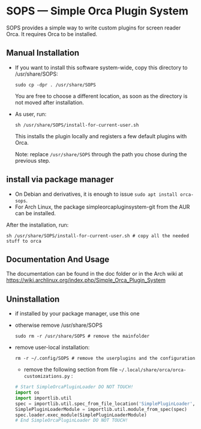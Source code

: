 SOPS — Simple Orca Plugin System
===================================

SOPS provides a simple way to write custom plugins for screen  reader Orca. It
requires Orca to be installed.

Manual Installation
-------------------

-   If you want to install this software system-wide, copy this directory to
    /usr/share/SOPS:

        sudo cp -dpr . /usr/share/SOPS

    You are free to choose a different location, as soon as the directory is not
    moved after installation.

-   As user, run:

        sh /usr/share/SOPS/install-for-current-user.sh

    This installs the plugin locally and registers a few default plugins with
    Orca.

    Note: replace `/usr/share/SOPS` through the path you chose during the
    previous step.

install via package manager
---------------------------

-   On Debian and derivatives, it is enough to issue
    `sudo apt install orca-sops`.
-   For Arch Linux, the package simpleorcapluginsystem-git from the AUR can be
    installed.

After the installation, run:

    sh /usr/share/SOPS/install-for-current-user.sh # copy all the needed stuff to orca

Documentation And Usage
-----------------------

The documentation can be found in the doc folder or in the Arch wiki at
https://wiki.archlinux.org/index.php/Simple_Orca_Plugin_System

Uninstallation
--------------

-   if installed by your package manager, use this one
-   otherwise remove /usr/share/SOPS

        sudo rm -r /usr/share/SOPS # remove the mainfolder
-   remove user-local installation:

        rm -r ~/.config/SOPS # remove the userplugins and the configuration

    -   remove the following section from file `~/.local/share/orca/orca-customizations.py` :

    ```python
    # Start SimpleOrcaPluginLoader DO NOT TOUCH!
    import os
    import importlib.util
    spec = importlib.util.spec_from_file_location('SimplePluginLoader', os.path.expanduser('~')+'/.config/SOPS/SimplePluginLoader.py')
    SimplePluginLoaderModule = importlib.util.module_from_spec(spec)
    spec.loader.exec_module(SimplePluginLoaderModule)
    # End SimpleOrcaPluginLoader DO NOT TOUCH!
    ```



